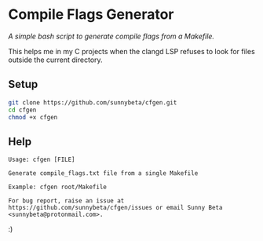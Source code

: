 # Compile Flags Generator

*A simple bash script to generate compile flags from a Makefile.*

This helps me in my C projects when the clangd LSP refuses to look for files outside the current directory.

## Setup

```bash
git clone https://github.com/sunnybeta/cfgen.git
cd cfgen
chmod +x cfgen
```

## Help

```
Usage: cfgen [FILE]

Generate compile_flags.txt file from a single Makefile

Example: cfgen root/Makefile

For bug report, raise an issue at https://github.com/sunnybeta/cfgen/issues or email Sunny Beta <sunnybeta@protonmail.com>.
```

:)
